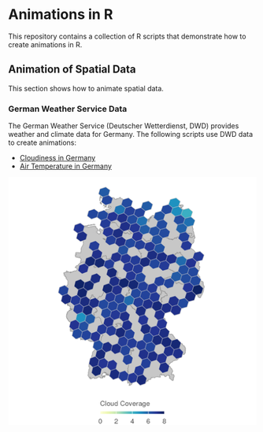 # Animations in R

This repository contains a collection of R scripts that demonstrate how
to create animations in R.

## Animation of Spatial Data

This section shows how to animate spatial data.

### German Weather Service Data

The German Weather Service (Deutscher Wetterdienst, DWD) provides
weather and climate data for Germany. The following scripts use DWD data
to create animations:

-   [Cloudiness in Germany](Deutsche-Wetterdienst/Cloudiness.R)
-   [Air Temperature in Germany](Deutsche-Wetterdienst/Temperature.R)

![](Deutscher-Wetterdienst/sample.gif)
